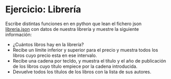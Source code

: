 # Ejercicio: Librería

Escribe distintas funciones en en python que lean el fichero json [libreria.json](http://josedom24.github.io/mod/lm/fich/ej1.json) con datos de nuestra librería y muestre la siguiente información:

* ¿Cuántos libros hay en la librería?
* Recibe un límite inferior y superior para el precio y muestra todos los libros cuyo precio esta en ese intervalo.
* Recibe una cadena por tecldo, y muestra el título y el año de publicación de los libros cuyo título empiece por la cadena introducida.
* Devuelve todos los títulos de los libros con la lista de sus autores.
